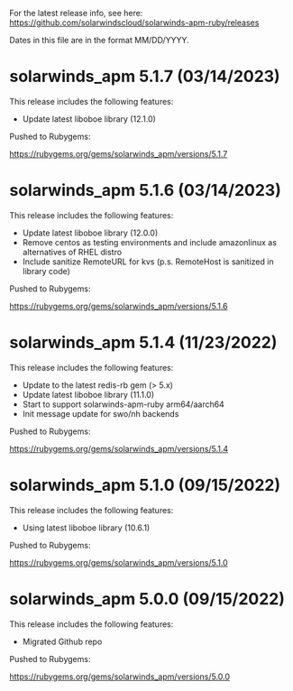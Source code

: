 For the latest release info, see here:
https://github.com/solarwindscloud/solarwinds-apm-ruby/releases

Dates in this file are in the format MM/DD/YYYY.

# solarwinds_apm 5.1.7 (03/14/2023)

This release includes the following features:

* Update latest liboboe library (12.1.0)

Pushed to Rubygems:

https://rubygems.org/gems/solarwinds_apm/versions/5.1.7

# solarwinds_apm 5.1.6 (03/14/2023)

This release includes the following features:

* Update latest liboboe library (12.0.0)
* Remove centos as testing environments and include amazonlinux as alternatives of RHEL distro
* Include sanitize RemoteURL for kvs (p.s. RemoteHost is sanitized in library code)

Pushed to Rubygems:

https://rubygems.org/gems/solarwinds_apm/versions/5.1.6


# solarwinds_apm 5.1.4 (11/23/2022)

This release includes the following features:

* Update to the latest redis-rb gem (> 5.x)
* Update latest liboboe library (11.1.0)
* Start to support solarwinds-apm-ruby arm64/aarch64 
* Init message update for swo/nh backends

Pushed to Rubygems:

https://rubygems.org/gems/solarwinds_apm/versions/5.1.4


# solarwinds_apm 5.1.0 (09/15/2022)

This release includes the following features:

* Using latest liboboe library (10.6.1)

Pushed to Rubygems:

https://rubygems.org/gems/solarwinds_apm/versions/5.1.0


# solarwinds_apm 5.0.0 (09/15/2022)

This release includes the following features:

* Migrated Github repo

Pushed to Rubygems:

https://rubygems.org/gems/solarwinds_apm/versions/5.0.0